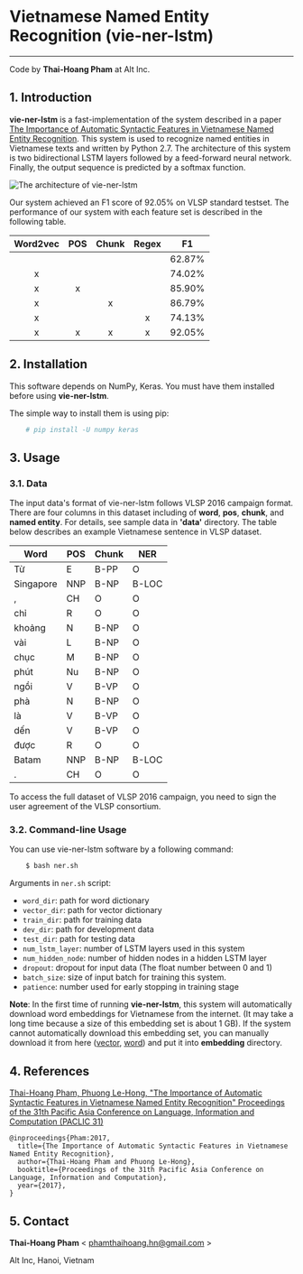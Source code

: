 # Vietnamese Named Entity Recognition (vie-ner-lstm)
-----------------------------------------------------------------

Code by **Thai-Hoang Pham** at Alt Inc. 

## 1. Introduction
**vie-ner-lstm** is a fast-implementation of the system described in a paper [The Importance of Automatic Syntactic 
Features in Vietnamese Named Entity Recognition](https://arxiv.org/abs/1705.10610).
This system is used to recognize named entities in Vietnamese texts and written by 
Python 2.7. The architecture of this system is two bidirectional LSTM layers followed by a feed-forward neural network. 
Finally, the output sequence is predicted by a softmax function. 

![](https://raw.githubusercontent.com/pth1993/vie-ner-lstm/master/docs/our_model.png "The architecture of 
vie-ner-lstm")

Our system achieved an F1 score of 92.05% on VLSP standard testset. The performance of our system with each feature set is 
described in the following table. 

| Word2vec | POS | Chunk | Regex |   F1   |
|:--------:|:---:|:-----:|:-----:|:------:|
|          |     |       |       | 62.87% |
|     x    |     |       |       | 74.02% |
|     x    |  x  |       |       | 85.90% |
|     x    |     |   x   |       | 86.79% |
|     x    |     |       |   x   | 74.13% |
|     x    |  x  |   x   |   x   | 92.05% |

## 2. Installation

This software depends on NumPy, Keras. You must have them installed before using **vie-ner-lstm**.

The simple way to install them is using pip:

```sh
	# pip install -U numpy keras
```
## 3. Usage

### 3.1. Data

The input data's format of vie-ner-lstm follows VLSP 2016 campaign format. There are four columns in this dataset 
including of **word**, **pos**, **chunk**, and **named entity**. For details, see sample data in **'data'** directory.
The table below describes an example Vietnamese sentence in VLSP dataset.

| Word      | POS | Chunk | NER   |
|-----------|-----|-------|-------|
| Từ        | E   | B-PP  | O     |
| Singapore | NNP | B-NP  | B-LOC |
| ,         | CH  | O     | O     |
| chỉ       | R   | O     | O     |
| khoảng    | N   | B-NP  | O     |
| vài       | L   | B-NP  | O     |
| chục      | M   | B-NP  | O     |
| phút      | Nu  | B-NP  | O     |
| ngồi      | V   | B-VP  | O     |
| phà       | N   | B-NP  | O     |
| là        | V   | B-VP  | O     |
| dến       | V   | B-VP  | O     |
| được      | R   | O     | O     |
| Batam     | NNP | B-NP  | B-LOC |
| .         | CH  | O     | O     |

To access the full dataset of VLSP 2016 campaign, you need to sign the user agreement of the VLSP consortium.
### 3.2. Command-line Usage

You can use vie-ner-lstm software by a following command:

```sh
	$ bash ner.sh
```

Arguments in ``ner.sh`` script:

* ``word_dir``:       path for word dictionary
* ``vector_dir``:         path for vector dictionary
* ``train_dir``:   path for training data
* ``dev_dir``:      path for development data
* ``test_dir``:      path for testing data
* ``num_lstm_layer``:      number of LSTM layers used in this system
* ``num_hidden_node``:     number of hidden nodes in a hidden LSTM layer
* ``dropout``:      dropout for input data (The float number between 0 and 1)
* ``batch_size``:      size of input batch for training this system.
* ``patience``:      number used for early stopping in training stage


**Note**: In the first time of running **vie-ner-lstm**, this system will automatically download word embeddings for 
Vietnamese from the internet. (It may take a long time because a size of this embedding set is about 1 GB). If the 
system cannot automatically download this embedding set, you can manually download it from here 
([vector](https://drive.google.com/open?id=0BytHkPDTyLo9WU93NEI1bGhmYmc), 
[word](https://drive.google.com/open?id=0BytHkPDTyLo9SC1mRXpkbWhfUDA)) and put it into **embedding** directory.

## 4. References

[Thai-Hoang Pham, Phuong Le-Hong, "The Importance of Automatic Syntactic Features in Vietnamese Named Entity 
Recognition" Proceedings of the 31th Pacific Asia Conference on Language, Information and Computation 
(PACLIC 31)](https://arxiv.org/abs/1705.10610)

```
@inproceedings{Pham:2017,
  title={The Importance of Automatic Syntactic Features in Vietnamese Named Entity Recognition},
  author={Thai-Hoang Pham and Phuong Le-Hong},
  booktitle={Proceedings of the 31th Pacific Asia Conference on Language, Information and Computation},
  year={2017},
}
```
## 5. Contact

**Thai-Hoang Pham** < phamthaihoang.hn@gmail.com >

Alt Inc, Hanoi, Vietnam
